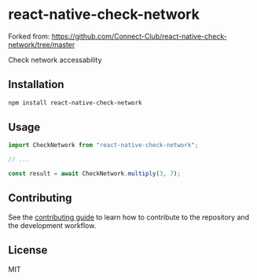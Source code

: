 # react-native-check-network

Forked from: https://github.com/Connect-Club/react-native-check-network/tree/master

Check network accessability

## Installation

```sh
npm install react-native-check-network
```

## Usage

```js
import CheckNetwork from "react-native-check-network";

// ...

const result = await CheckNetwork.multiply(3, 7);
```

## Contributing

See the [contributing guide](CONTRIBUTING.md) to learn how to contribute to the repository and the development workflow.

## License

MIT
